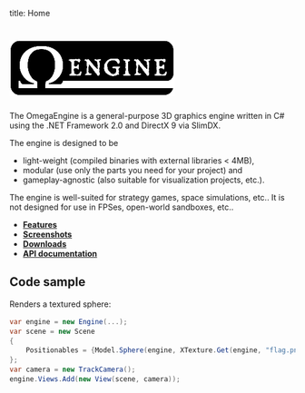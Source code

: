 title: Home

# ![Logo](images/logo.png)

The OmegaEngine is a general-purpose 3D graphics engine written in C# using the .NET Framework 2.0 and DirectX 9 via SlimDX.

The engine is designed to be

 * light-weight (compiled binaries with external libraries < 4MB),
 * modular (use only the parts you need for your project) and
 * gameplay-agnostic (also suitable for visualization projects, etc.).

The engine is well-suited for strategy games, space simulations, etc.. It is not designed for use in FPSes, open-world sandboxes, etc..

 * **[Features](features.md)**
 * **[Screenshots](screenshots.md)**
 * **[Downloads](https://github.com/omegaengine/omegaengine/blob/master/README.md#downloads)**
 * **[API documentation](https://api.omegaengine.de/)**

## Code sample
Renders a textured sphere:
```csharp
var engine = new Engine(...);
var scene = new Scene
{
    Positionables = {Model.Sphere(engine, XTexture.Get(engine, "flag.png"))}
};
var camera = new TrackCamera();
engine.Views.Add(new View(scene, camera));
```
